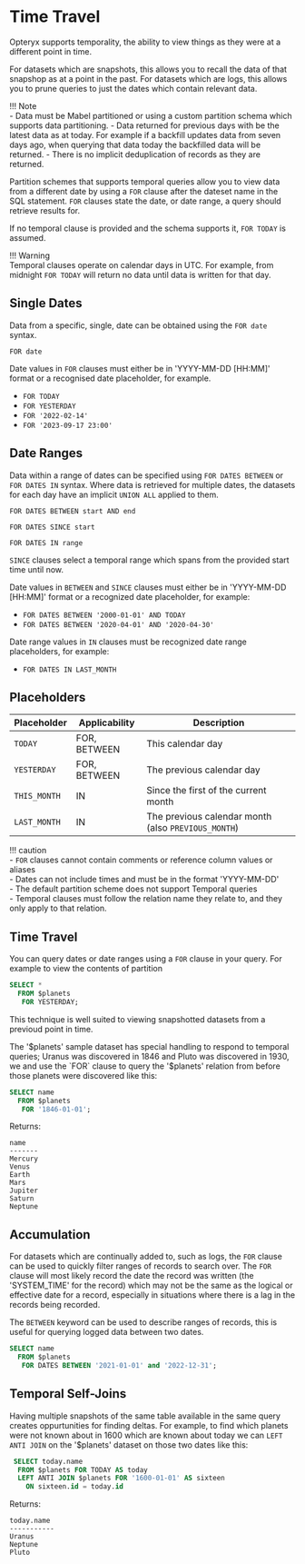 # Time Travel

Opteryx supports temporality, the ability to view things as they were at a different point in time.

For datasets which are snapshots, this allows you to recall the data of that snapshop as at a point in the past. For datasets which are logs, this allows you to prune queries to just the dates which contain relevant data.

!!! Note  
    - Data must be Mabel partitioned or using a custom partition schema which supports data partitioning.
    - Data returned for previous days with be the latest data as at today. For example if a backfill updates data from seven days ago, when querying that data today the backfilled data will be returned.
    - There is no implicit deduplication of records as they are returned.

Partition schemes that supports temporal queries allow you to view data from a different date by using a `FOR` clause after the dateset name in the SQL statement. `FOR` clauses state the date, or date range, a query should retrieve results for.
  
If no temporal clause is provided and the schema supports it, `FOR TODAY` is assumed.

!!! Warning     
    Temporal clauses operate on calendar days in UTC. For example, from midnight `FOR TODAY` will return no data until data is written for that day.

## Single Dates

Data from a specific, single, date can be obtained using the `FOR date` syntax. 

~~~
FOR date
~~~

Date values in `FOR` clauses must either be in 'YYYY-MM-DD [HH:MM]' format or a recognised date placeholder, for example.

- `FOR TODAY`
- `FOR YESTERDAY`
- `FOR '2022-02-14'`
- `FOR '2023-09-17 23:00'`

## Date Ranges

Data within a range of dates can be specified using `FOR DATES BETWEEN` or `FOR DATES IN` syntax. Where data is retrieved for multiple dates, the datasets for each day have an implicit `UNION ALL` applied to them.

~~~
FOR DATES BETWEEN start AND end
~~~
~~~
FOR DATES SINCE start
~~~
~~~
FOR DATES IN range
~~~

`SINCE` clauses select a temporal range which spans from the provided start time until now.

Date values in `BETWEEN` and `SINCE` clauses must either be in 'YYYY-MM-DD [HH:MM]' format or a recognized date placeholder, for example:

- `FOR DATES BETWEEN '2000-01-01' AND TODAY`
- `FOR DATES BETWEEN '2020-04-01' AND '2020-04-30'`

Date range values in `IN` clauses must be recognized date range placeholders, for example:

- `FOR DATES IN LAST_MONTH`

## Placeholders

Placeholder  | Applicability   | Description
------------ | --------------- | ------------
`TODAY`      | FOR, BETWEEN    | This calendar day
`YESTERDAY`  | FOR, BETWEEN    | The previous calendar day
`THIS_MONTH` | IN              | Since the first of the current month
`LAST_MONTH` | IN              | The previous calendar month (also `PREVIOUS_MONTH`)

!!! caution  
    - `FOR` clauses cannot contain comments or reference column values or aliases  
    - Dates can not include times and must be in the format 'YYYY-MM-DD'  
    - The default partition scheme does not support Temporal queries  
    - Temporal clauses must follow the relation name they relate to, and they only apply to that relation.

## Time Travel

You can query dates or date ranges using a `FOR` clause in your query. For example to view the contents of partition

~~~sql
SELECT *
  FROM $planets
   FOR YESTERDAY;
~~~

This technique is well suited to viewing snapshotted datasets from a previoud point in time. 

The '$planets' sample dataset has special handling to respond to temporal queries; Uranus was discovered in 1846 and Pluto was discovered in 1930, we and use the `FOR` clause to query the '$planets' relation from before those planets were discovered like this:

~~~sql
SELECT name
  FROM $planets
   FOR '1846-01-01';
~~~

Returns:

~~~
name
-------
Mercury
Venus
Earth
Mars
Jupiter
Saturn
Neptune
~~~

## Accumulation

For datasets which are continually added to, such as logs, the `FOR` clause can be used to quickly filter ranges of records to search over. The `FOR` clause will most likely record the date the record was written (the 'SYSTEM_TIME' for the record) which may not be the same as the logical or effective date for a record, especially in situations where there is a lag in the records being recorded.

The `BETWEEN` keyword can be used to describe ranges of records, this is useful for querying logged data between two dates.

~~~sql
SELECT name
  FROM $planets
   FOR DATES BETWEEN '2021-01-01' and '2022-12-31';
~~~

## Temporal Self-Joins

Having multiple snapshots of the same table available in the same query creates oppurtunities for finding deltas. For example, to find which planets were not known about in 1600 which are known about today we can `LEFT ANTI JOIN` on the '$planets' dataset on those two dates like this:

~~~sql
 SELECT today.name
  FROM $planets FOR TODAY AS today
  LEFT ANTI JOIN $planets FOR '1600-01-01' AS sixteen
    ON sixteen.id = today.id
~~~

Returns:
~~~
today.name
-----------
Uranus
Neptune
Pluto
~~~
